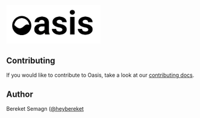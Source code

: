 <p>
  <img src="./images/oasis-logo.png" width="250">
</p>

## Contributing
If you would like to contribute to Oasis, take a look at our <a href="https://github.com/heybereket/oasis/blob/main/docs/CONTRIBUTING.md">contributing docs</a>.

## Author
Bereket Semagn (<a href="https://twitter.com/heybereket">@heybereket</a>
